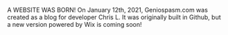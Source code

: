 A WEBSITE WAS BORN! On January 12th, 2021, Geniospasm.com was created as a blog for developer Chris L. 
It was originally built in Github, but a new version powered by Wix is coming soon!
